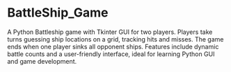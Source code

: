 # BattleShip_Game
A Python Battleship game with Tkinter GUI for two players. Players take turns guessing ship locations on a grid, tracking hits and misses. The game ends when one player sinks all opponent ships. Features include dynamic battle counts and a user-friendly interface, ideal for learning Python GUI and game development.
